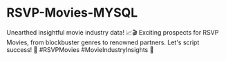 # RSVP-Movies-MYSQL
Unearthed insightful movie industry data! 📈🎬 Exciting prospects for RSVP Movies, from blockbuster genres to renowned partners. Let's script success! 🌟 #RSVPMovies #MovieIndustryInsights 🚀
